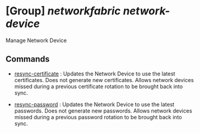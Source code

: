 # [Group] _networkfabric network-device_

Manage Network Device

## Commands

- [resync-certificate](/Commands/networkfabric/network-device/_resync-certificate.md)
: Updates the Network Device to use the latest certificates. Does not generate new certificates. Allows network devices missed during a previous certificate rotation to be brought back into sync.

- [resync-password](/Commands/networkfabric/network-device/_resync-password.md)
: Updates the Network Device to use the latest passwords. Does not generate new passwords. Allows network devices missed during a previous password rotation to be brought back into sync.
